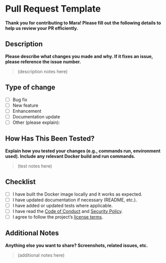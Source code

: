 # Pull Request Template
**Thank you for contributing to Mara! Please fill out the following details to help us review your PR efficiently.**

## Description
**Please describe what changes you made and why. If it fixes an issue, please reference the issue number.**

> (description notes here)

## Type of change
- [ ] Bug fix
- [ ] New feature
- [ ] Enhancement
- [ ] Documentation update
- [ ] Other (please explain):

## How Has This Been Tested?
**Explain how you tested your changes (e.g., commands run, environment used). Include any relevant Docker build and run commands.**

> (test notes here)

## Checklist
- [ ] I have built the Docker image locally and it works as expected.
- [ ] I have updated documentation if necessary (README, etc.).
- [ ] I have added or updated tests where applicable.
- [ ] I have read the [Code of Conduct](./CODE_OF_CONDUCT.md) and [Security Policy](./SECURITY.md).
- [ ] I agree to follow the project’s [license terms](./LICENSE).

## Additional Notes
**Anything else you want to share? Screenshots, related issues, etc.**

> (additional notes here)